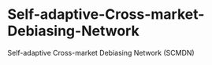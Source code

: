 # Self-adaptive-Cross-market-Debiasing-Network
Self-adaptive Cross-market Debiasing Network (SCMDN) 
